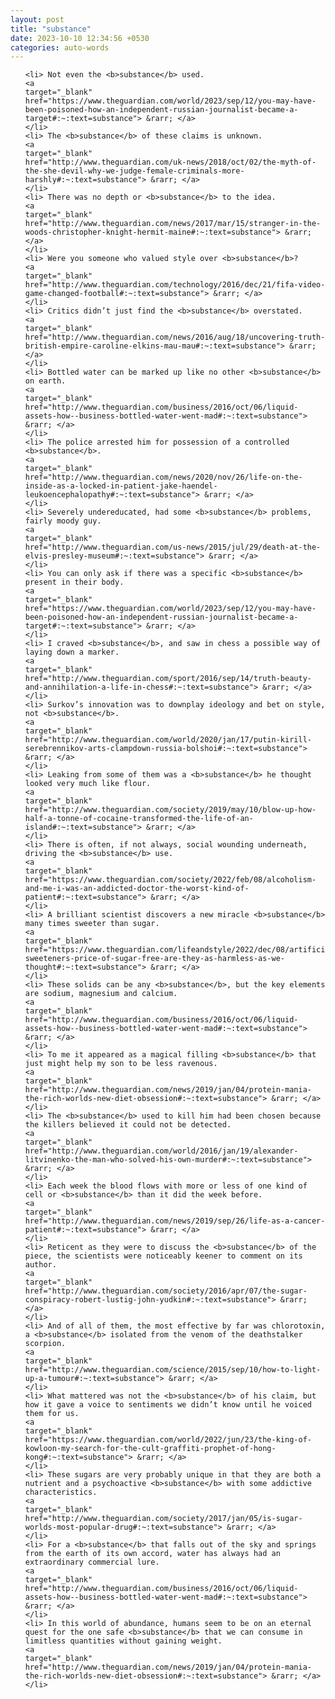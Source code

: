 ```yaml
---
layout: post
title: "substance"
date: 2023-10-10 12:34:56 +0530
categories: auto-words
---
```

<ol>

    <li> Not even the <b>substance</b> used.
    <a 
    target="_blank" 
    href="https://www.theguardian.com/world/2023/sep/12/you-may-have-been-poisoned-how-an-independent-russian-journalist-became-a-target#:~:text=substance"> &rarr; </a>
    </li>
    <li> The <b>substance</b> of these claims is unknown.
    <a 
    target="_blank" 
    href="http://www.theguardian.com/uk-news/2018/oct/02/the-myth-of-the-she-devil-why-we-judge-female-criminals-more-harshly#:~:text=substance"> &rarr; </a>
    </li>
    <li> There was no depth or <b>substance</b> to the idea.
    <a 
    target="_blank" 
    href="http://www.theguardian.com/news/2017/mar/15/stranger-in-the-woods-christopher-knight-hermit-maine#:~:text=substance"> &rarr; </a>
    </li>
    <li> Were you someone who valued style over <b>substance</b>?
    <a 
    target="_blank" 
    href="http://www.theguardian.com/technology/2016/dec/21/fifa-video-game-changed-football#:~:text=substance"> &rarr; </a>
    </li>
    <li> Critics didn’t just find the <b>substance</b> overstated.
    <a 
    target="_blank" 
    href="http://www.theguardian.com/news/2016/aug/18/uncovering-truth-british-empire-caroline-elkins-mau-mau#:~:text=substance"> &rarr; </a>
    </li>
    <li> Bottled water can be marked up like no other <b>substance</b> on earth.
    <a 
    target="_blank" 
    href="http://www.theguardian.com/business/2016/oct/06/liquid-assets-how--business-bottled-water-went-mad#:~:text=substance"> &rarr; </a>
    </li>
    <li> The police arrested him for possession of a controlled <b>substance</b>.
    <a 
    target="_blank" 
    href="http://www.theguardian.com/news/2020/nov/26/life-on-the-inside-as-a-locked-in-patient-jake-haendel-leukoencephalopathy#:~:text=substance"> &rarr; </a>
    </li>
    <li> Severely undereducated, had some <b>substance</b> problems, fairly moody guy.
    <a 
    target="_blank" 
    href="http://www.theguardian.com/us-news/2015/jul/29/death-at-the-elvis-presley-museum#:~:text=substance"> &rarr; </a>
    </li>
    <li> You can only ask if there was a specific <b>substance</b> present in their body.
    <a 
    target="_blank" 
    href="https://www.theguardian.com/world/2023/sep/12/you-may-have-been-poisoned-how-an-independent-russian-journalist-became-a-target#:~:text=substance"> &rarr; </a>
    </li>
    <li> I craved <b>substance</b>, and saw in chess a possible way of laying down a marker.
    <a 
    target="_blank" 
    href="http://www.theguardian.com/sport/2016/sep/14/truth-beauty-and-annihilation-a-life-in-chess#:~:text=substance"> &rarr; </a>
    </li>
    <li> Surkov’s innovation was to downplay ideology and bet on style, not <b>substance</b>.
    <a 
    target="_blank" 
    href="http://www.theguardian.com/world/2020/jan/17/putin-kirill-serebrennikov-arts-clampdown-russia-bolshoi#:~:text=substance"> &rarr; </a>
    </li>
    <li> Leaking from some of them was a <b>substance</b> he thought looked very much like flour.
    <a 
    target="_blank" 
    href="http://www.theguardian.com/society/2019/may/10/blow-up-how-half-a-tonne-of-cocaine-transformed-the-life-of-an-island#:~:text=substance"> &rarr; </a>
    </li>
    <li> There is often, if not always, social wounding underneath, driving the <b>substance</b> use.
    <a 
    target="_blank" 
    href="https://www.theguardian.com/society/2022/feb/08/alcoholism-and-me-i-was-an-addicted-doctor-the-worst-kind-of-patient#:~:text=substance"> &rarr; </a>
    </li>
    <li> A brilliant scientist discovers a new miracle <b>substance</b> many times sweeter than sugar.
    <a 
    target="_blank" 
    href="https://www.theguardian.com/lifeandstyle/2022/dec/08/artificial-sweeteners-price-of-sugar-free-are-they-as-harmless-as-we-thought#:~:text=substance"> &rarr; </a>
    </li>
    <li> These solids can be any <b>substance</b>, but the key elements are sodium, magnesium and calcium.
    <a 
    target="_blank" 
    href="http://www.theguardian.com/business/2016/oct/06/liquid-assets-how--business-bottled-water-went-mad#:~:text=substance"> &rarr; </a>
    </li>
    <li> To me it appeared as a magical filling <b>substance</b> that just might help my son to be less ravenous.
    <a 
    target="_blank" 
    href="http://www.theguardian.com/news/2019/jan/04/protein-mania-the-rich-worlds-new-diet-obsession#:~:text=substance"> &rarr; </a>
    </li>
    <li> The <b>substance</b> used to kill him had been chosen because the killers believed it could not be detected.
    <a 
    target="_blank" 
    href="http://www.theguardian.com/world/2016/jan/19/alexander-litvinenko-the-man-who-solved-his-own-murder#:~:text=substance"> &rarr; </a>
    </li>
    <li> Each week the blood flows with more or less of one kind of cell or <b>substance</b> than it did the week before.
    <a 
    target="_blank" 
    href="http://www.theguardian.com/news/2019/sep/26/life-as-a-cancer-patient#:~:text=substance"> &rarr; </a>
    </li>
    <li> Reticent as they were to discuss the <b>substance</b> of the piece, the scientists were noticeably keener to comment on its author.
    <a 
    target="_blank" 
    href="http://www.theguardian.com/society/2016/apr/07/the-sugar-conspiracy-robert-lustig-john-yudkin#:~:text=substance"> &rarr; </a>
    </li>
    <li> And of all of them, the most effective by far was chlorotoxin, a <b>substance</b> isolated from the venom of the deathstalker scorpion.
    <a 
    target="_blank" 
    href="http://www.theguardian.com/science/2015/sep/10/how-to-light-up-a-tumour#:~:text=substance"> &rarr; </a>
    </li>
    <li> What mattered was not the <b>substance</b> of his claim, but how it gave a voice to sentiments we didn’t know until he voiced them for us.
    <a 
    target="_blank" 
    href="https://www.theguardian.com/world/2022/jun/23/the-king-of-kowloon-my-search-for-the-cult-graffiti-prophet-of-hong-kong#:~:text=substance"> &rarr; </a>
    </li>
    <li> These sugars are very probably unique in that they are both a nutrient and a psychoactive <b>substance</b> with some addictive characteristics.
    <a 
    target="_blank" 
    href="http://www.theguardian.com/society/2017/jan/05/is-sugar-worlds-most-popular-drug#:~:text=substance"> &rarr; </a>
    </li>
    <li> For a <b>substance</b> that falls out of the sky and springs from the earth of its own accord, water has always had an extraordinary commercial lure.
    <a 
    target="_blank" 
    href="http://www.theguardian.com/business/2016/oct/06/liquid-assets-how--business-bottled-water-went-mad#:~:text=substance"> &rarr; </a>
    </li>
    <li> In this world of abundance, humans seem to be on an eternal quest for the one safe <b>substance</b> that we can consume in limitless quantities without gaining weight.
    <a 
    target="_blank" 
    href="http://www.theguardian.com/news/2019/jan/04/protein-mania-the-rich-worlds-new-diet-obsession#:~:text=substance"> &rarr; </a>
    </li>